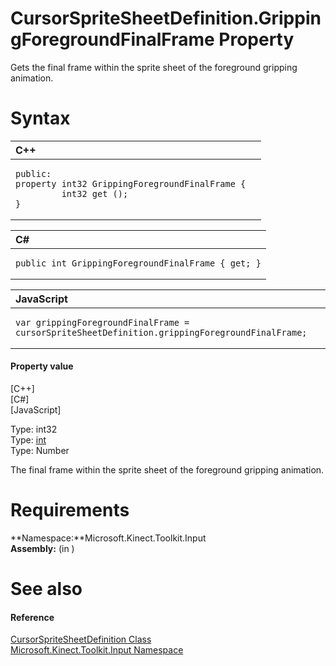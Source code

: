 CursorSpriteSheetDefinition.GrippingForegroundFinalFrame Property  
=================================================================  

Gets the final frame within the sprite sheet of the foreground gripping animation. <span id="syntaxSection"></span>

Syntax  
======  

<table>
<colgroup>
<col width="100%" />
</colgroup>
<thead>
<tr class="header">
<th align="left">C++</th>
</tr>
</thead>
<tbody>
<tr class="odd">
<td align="left"><pre><code>public:  
property int32 GrippingForegroundFinalFrame {  
         int32 get ();  
}</code></pre></td>
</tr>
</tbody>
</table>

<table>
<colgroup>
<col width="100%" />
</colgroup>
<thead>
<tr class="header">
<th align="left">C#</th>
</tr>
</thead>
<tbody>
<tr class="odd">
<td align="left"><pre><code>public int GrippingForegroundFinalFrame { get; }</code></pre></td>
</tr>
</tbody>
</table>

<table>
<colgroup>
<col width="100%" />
</colgroup>
<thead>
<tr class="header">
<th align="left">JavaScript</th>
</tr>
</thead>
<tbody>
<tr class="odd">
<td align="left"><pre><code>var grippingForegroundFinalFrame = cursorSpriteSheetDefinition.grippingForegroundFinalFrame;</code></pre></td>
</tr>
</tbody>
</table>

<span id="ID4ER"></span>
#### Property value  

[C++]   
 [C\#]   
 [JavaScript]   

Type: int32  
Type: [int](http://msdn.microsoft.com/en-us/library/system.int32.aspx)  
Type: Number  

The final frame within the sprite sheet of the foreground gripping animation.  

<span id="requirements"></span>

Requirements  
============  

**Namespace:**Microsoft.Kinect.Toolkit.Input  
**Assembly:** (in )  

<span id="ID4E3"></span>

See also  
========  

<span id="ID4E5"></span>
#### Reference  

[CursorSpriteSheetDefinition Class](../../CursorSpriteSheetDefinit.md)  
 [Microsoft.Kinect.Toolkit.Input Namespace](../../../Kinect.Toolkit.Input.md)  



<!--Please do not edit the data in the comment block below.-->
<!--
TOCTitle : GrippingForegroundFinalFrame Property
RLTitle : CursorSpriteSheetDefinition.GrippingForegroundFinalFrame Property
KeywordK : GrippingForegroundFinalFrame property
KeywordK : CursorSpriteSheetDefinition.GrippingForegroundFinalFrame property
KeywordF : Microsoft.Kinect.Toolkit.Input.CursorSpriteSheetDefinition.GrippingForegroundFinalFrame
KeywordF : CursorSpriteSheetDefinition.GrippingForegroundFinalFrame
KeywordF : GrippingForegroundFinalFrame
KeywordF : Microsoft.Kinect.Toolkit.Input.CursorSpriteSheetDefinition.GrippingForegroundFinalFrame
KeywordA : P:Microsoft.Kinect.Toolkit.Input.CursorSpriteSheetDefinition.GrippingForegroundFinalFrame
AssetID : P:Microsoft.Kinect.Toolkit.Input.CursorSpriteSheetDefinition.GrippingForegroundFinalFrame
Locale : en-us
CommunityContent : 1
APIType : Managed
APILocation : 
APIName : Microsoft.Kinect.Toolkit.Input.CursorSpriteSheetDefinition.GrippingForegroundFinalFrame
TargetOS : Windows
TopicType : kbSyntax
DevLang : VB
DevLang : CSharp
DevLang : JavaScript
DevLang : C++
DocSet : K4Wv2
ProjType : K4Wv2Proj
Technology : Kinect for Windows
Product : Kinect for Windows SDK v2
productversion : 20
-->
